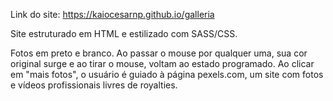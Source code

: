 Link do site: https://kaiocesarnp.github.io/galleria

Site estruturado em HTML e estilizado com SASS/CSS.

Fotos em preto e branco. Ao passar o mouse por qualquer uma, sua cor original surge e ao tirar o mouse, voltam ao estado programado. Ao clicar em "mais fotos", o usuário é guiado à página pexels.com, um site com fotos e vídeos profissionais livres de royalties.
